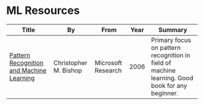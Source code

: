 # ML Resources

Title | By | From | Year | Summary
------|----|------|------|---------
[Pattern Recognition and Machine Learning]() | Christopher M. Bishop | Microsoft Research | 2006 | Primary focus on pattern recognition in field of machine learning. Good book for any beginner.

